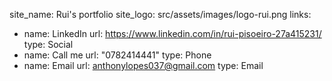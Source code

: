 site_name: Rui's portfolio
site_logo: src/assets/images/logo-rui.png
links:
  - name: LinkedIn
    url: https://www.linkedin.com/in/rui-pisoeiro-27a415231/
    type: Social
  - name: Call me
    url: "0782414441"
    type: Phone
  - name: Email
    url: anthonylopes037@gmail.com
    type: Email
